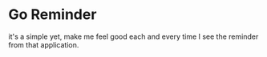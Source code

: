 # Go Reminder

it's a simple yet, make me feel good each and every time I see the reminder
from that application.
